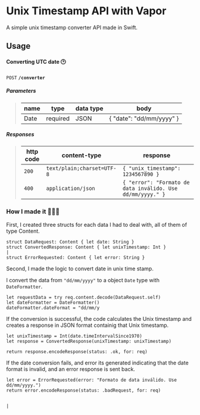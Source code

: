 # Unix Timestamp API with Vapor

A simple unix timestamp converter API made in Swift.

## Usage

#### Converting UTC date 🕑

<summary><code>POST</code> <code><b>/converter</b></code></summary>

##### Parameters

> | name      |  type     | data type               | body                                                                  |
> |-----------|-----------|-------------------------|-----------------------------------------------------------------------|
> | Date      |  required | JSON                    | { "date": "dd/mm/yyyy" } |


##### Responses

> | http code     | content-type                      | response                                                            |
> |---------------|-----------------------------------|---------------------------------------------------------------------|
> | `200`         | `text/plain;charset=UTF-8`        | `{ "unix_timestamp": 1234567890 }`                                  |
> | `400`         | `application/json`                | `{ "error": "Formato de data inválido. Use dd/mm/yyyy." }`          |

### How I made it 🙋🏻‍♀️

First, I created three structs for each data I had to deal with, all of them of type Content.

```
struct DataRequest: Content { let date: String }                                                                        
struct ConvertedResponse: Content { let unixTimestamp: Int }                                                                                                                                |
struct ErrorRequested: Content { let error: String }
```

Second, I made the logic to convert date in unix time stamp.

I convert the data from `"dd/mm/yyyy"` to a object `Date` type with `DateFormatter`. 
```
let requestData = try req.content.decode(DataRequest.self)
let dateFormatter = DateFormatter()
dateFormatter.dateFormat = "dd/mm/y
```
If the conversion is successful, the code calculates the Unix timestamp and creates a response in JSON format containig that Unix timestamp.

```
let unixTimestamp = Int(date.timeIntervalSince1970)
let response = ConvertedResponse(unixTimestamp: unixTimestamp)
       
return response.encodeResponse(status: .ok, for: req)
```
If the date conversion fails, and error its generated indicating that the date format is invalid, and an error response is sent back.

```
let error = ErrorRequested(error: "Formato de data inválido. Use dd/mm/yyyy.")
return error.encodeResponse(status: .badRequest, for: req)
```

                                                                                                     |
